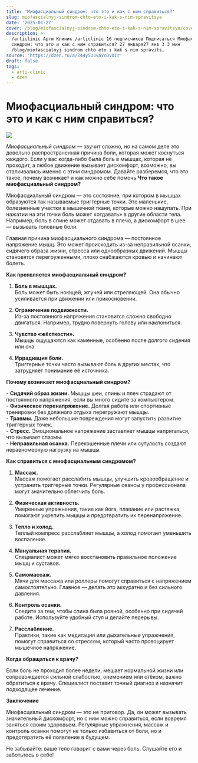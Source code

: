 ```yaml
---
title: 'Миофасциальный синдром: что это и как с ним справиться?'
slug: miofascialnyj-sindrom-chto-eto-i-kak-s-nim-spravitsya
date: '2025-01-27'
cover: /blog/miofascialnyj-sindrom-chto-eto-i-kak-s-nim-spravitsya/cover.jpg
description: >-
  /articlinic Арти Клиник /articlinic 16 подписчиков Подписаться Миофасциальный
  синдром: что это и как с ним справиться? 27 января27 янв 3 3 мин
  /blog/miofascialnyj sindrom chto eto i kak s nim spravits…
source: 'https://dzen.ru/a/Z44y5U3vaVcDvDIr'
draft: false
tags:
  - arti-clinic
  - dzen
---
```


# Миофасциальный синдром: что это и как с ним справиться?

![](/blog/miofascialnyj-sindrom-chto-eto-i-kak-s-nim-spravitsya/img-0.jpg)

_Миофасциальный синдром_ — звучит сложно, но на самом деле это довольно распространенная причина боли, которая может коснуться каждого. Если у вас когда-либо была боль в мышцах, которая не проходит, а любое движение вызывает дискомфорт, возможно, вы сталкивались именно с этим синдромом. Давайте разберемся, что это такое, почему возникает и как можно себе помочь.**Что такое миофасциальный синдром?**  
  
Миофасциальный синдром — это состояние, при котором в мышцах образуются так называемые триггерные точки. Это маленькие, болезненные участки в мышечной ткани, которые можно нащупать. При нажатии на эти точки боль может «отдавать» в другие области тела. Например, боль в спине может отдавать в плечо, а дискомфорт в шее — вызывать головные боли.  
  
Главная причина миофасциального синдрома — постоянное напряжение мышц. Это может происходить из-за неправильной осанки, сидячего образа жизни, стресса или однообразных движений. Мышцы становятся перегруженными, плохо снабжаются кровью и начинают болеть.  
  
**Как проявляется миофасциальный синдром?**  
  
1. **Боль в мышцах.**  
Боль может быть ноющей, жгучей или стреляющей. Она обычно усиливается при движении или прикосновении.  
  
1. **Ограничение подвижности.**  
Из-за постоянного напряжения становится сложно свободно двигаться. Например, трудно повернуть голову или наклониться.  
  
1. **Чувство «жёсткости».**  
Мышцы ощущаются как каменные, особенно после долгого сидения или сна.  
  
1. **Иррадиация боли.**  
Триггерные точки часто вызывают боль в других местах, что затрудняет понимание её источника.  
  
**Почему возникает миофасциальный синдром?**  
  
\- **Сидячий образ жизни.** Мышцы шеи, спины и плеч страдают от постоянного напряжения, если вы много сидите за компьютером.  
\- **Физическое перенапряжение.** Долгая работа или спортивные тренировки без должного отдыха перегружают мышцы.  
\- **Травмы.** Даже небольшие повреждения могут запустить развитие триггерных точек.  
\- **Стресс.** Эмоциональное напряжение заставляет мышцы напрягаться, что вызывает спазмы.  
\- **Неправильная осанка.** Перекошенные плечи или сутулость создают неравномерную нагрузку на мышцы.  
  
**Как справиться с миофасциальным синдромом?**  
  
1. **Массаж.**  
Массаж помогает расслабить мышцы, улучшить кровообращение и устранить триггерные точки. Регулярные сеансы у профессионала могут значительно облегчить боль.  
  
2. **Физическая активность.**  
Умеренные упражнения, такие как йога, плавание или растяжка, помогают укрепить мышцы и предотвратить их перенапряжение.  
  
3. **Тепло и холод.**  
Теплый компресс расслабляет мышцы, а холод помогает уменьшить воспаление.  
  
4. **Мануальная терапия.**  
Специалист может мягко восстановить правильное положение мышц и суставов.  
  
5. **Самомассаж.**  
Мячи для массажа или роллеры помогут справиться с напряжением самостоятельно. Главное — делать это аккуратно и без сильного давления.  
  
6. **Контроль осанки.**  
Следите за тем, чтобы спина была ровной, особенно при сидячей работе. Используйте удобный стул и делайте перерывы.  
  
7. **Расслабление.**  
Практики, такие как медитация или дыхательные упражнения, помогут справиться со стрессом, который часто провоцирует мышечное напряжение.  
  
**Когда обращаться к врачу?**  
  
Если боль не проходит более недели, мешает нормальной жизни или сопровождается сильной слабостью, онемением или отёком, важно обратиться к врачу. Специалист поставит точный диагноз и назначит подходящее лечение.  
  
**Заключение**  
  
Миофасциальный синдром — это не приговор. Да, он может вызывать значительный дискомфорт, но с ним можно справиться, если вовремя заняться своим здоровьем. Регулярные упражнения, массаж и контроль осанки помогут не только избавиться от боли, но и предотвратить её появление в будущем.  
  
Не забывайте: ваше тело говорит с вами через боль. Слушайте его и заботьтесь о себе!